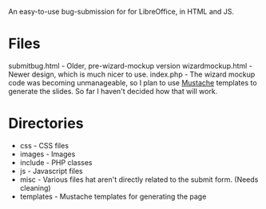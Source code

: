 An easy-to-use bug-submission for for LibreOffice, in HTML and JS.

# Files #

submitbug.html - Older, pre-wizard-mockup version
wizardmockup.html - Newer design, which is much nicer to use.
index.php - The wizard mockup code was becoming unmanageable, so I plan to use [Mustache](http://mustache.github.com) templates to generate the slides. So far I haven't decided how that will work.

# Directories #

* css - CSS files
* images - Images
* include - PHP classes
* js - Javascript files
* misc - Various files hat aren't directly related to the submit form. (Needs cleaning)
* templates - Mustache templates for generating the page

